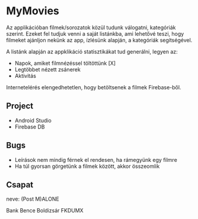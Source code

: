 # MyMovies

Az applikációban filmek/sorozatok közül tudunk válogatni, kategóriák szerint. Ezeket fel tudjuk venni a saját listánkba, ami lehetővé teszi, hogy filmeket ajánljon nekünk az app, ízlésünk alapján, a kategóriák segítségével.

A listánk alapján az appklikáció statisztikákat tud generálni, legyen az:
* Napok, amiket filmnézéssel töltöttünk [X]
* Legtöbbet nézett zsánerek
* Aktivitás

Internetelérés elengedhetetlen, hogy betöltsenek a filmek Firebase-ből.

## Project
* Android Studio
* Firebase DB

## Bugs
* Leírások nem mindig férnek el rendesen, ha rámegyünk egy filmre
* Ha túl gyorsan görgetünk a filmek között, akkor összeomlik 

## Csapat
neve: (Post M)ALONE

Bank Bence Boldizsár FKDUMX

